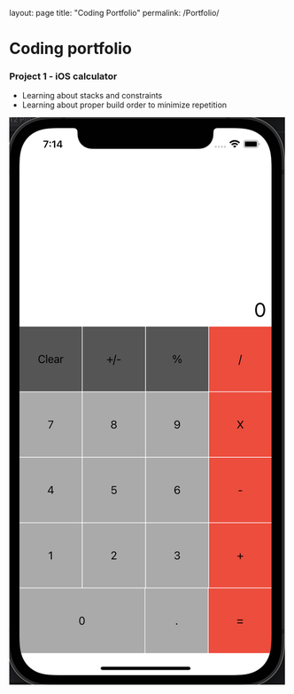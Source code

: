 layout: page
title: "Coding Portfolio"
permalink: /Portfolio/

# Coding portfolio
### Project 1 - iOS calculator
- Learning about stacks and constraints
- Learning about proper build order to minimize repetition

![](https://github.com/mlang90/mlang90.github.io/blob/main/images/Screen%20Shot%202022-01-24%20at%207.14.10%20PM%20copy.png)
